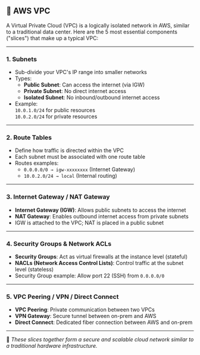 ## 🧱 AWS VPC 

A Virtual Private Cloud (VPC) is a logically isolated network in AWS, similar to a traditional data center. Here are the 5 most essential components ("slices") that make up a typical VPC:

---

### 1. **Subnets**
- Sub-divide your VPC's IP range into smaller networks
- Types:
  - **Public Subnet**: Can access the internet (via IGW)
  - **Private Subnet**: No direct internet access
  - **Isolated Subnet**: No inbound/outbound internet access
- Example:  
  `10.0.1.0/24` for public resources  
  `10.0.2.0/24` for private resources

---

### 2. **Route Tables**
- Define how traffic is directed within the VPC
- Each subnet must be associated with one route table
- Routes examples:
  - `0.0.0.0/0 → igw-xxxxxxxx` (Internet Gateway)
  - `10.0.2.0/24 → local` (Internal routing)

---

### 3. **Internet Gateway / NAT Gateway**
- **Internet Gateway (IGW)**: Allows public subnets to access the internet
- **NAT Gateway**: Enables outbound internet access from private subnets
- IGW is attached to the VPC; NAT is placed in a public subnet

---

### 4. **Security Groups & Network ACLs**
- **Security Groups**: Act as virtual firewalls at the instance level (stateful)
- **NACLs (Network Access Control Lists)**: Control traffic at the subnet level (stateless)
- Security Group example: Allow port 22 (SSH) from `0.0.0.0/0`

---

### 5. **VPC Peering / VPN / Direct Connect**
- **VPC Peering**: Private communication between two VPCs
- **VPN Gateway**: Secure tunnel between on-prem and AWS
- **Direct Connect**: Dedicated fiber connection between AWS and on-prem

---

📌 _These slices together form a secure and scalable cloud network similar to a traditional hardware infrastructure._
